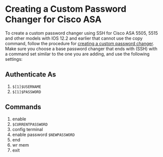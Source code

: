 [title]: # (Creating a Custom Password Changer for Cisco ASA)
[tags]: # (custom,remote,ssh,password changer,cisco,asa)
[priority]: # (1000)

# Creating a Custom Password Changer for Cisco ASA

To create a custom password changer using SSH for Cisco ASA 5505, 5515 and other models with IOS 12.2 and earlier that cannot use the copy command, follow the procedure for [creating a custom password changer](../creating-a-custom-password-changer/index2.md). Make sure you choose a base password changer that ends with (SSH) with a command set similar to the one you are adding, and use the following settings:

## Authenticate As

1. `$[1]$USERNAME`
1. `$[1]$PASSWORD`

## Commands
1. enable
1. `$CURRENTPASSWORD`
1. config terminal
1. enable password `$NEWPASSWORD`
1. end
1. wr mem
1. exit
